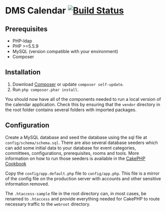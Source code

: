 # DMS Calendar [![Build Status](https://travis-ci.org/Dallas-Makerspace/calendar.svg?branch=master)](https://travis-ci.org/Dallas-Makerspace/calendar)

## Prerequisites

* PHP-ldap
* PHP >=5.5.9
* MySQL (version compatible with your environment)
* Composer

## Installation

1. Download [Composer](http://getcomposer.org/doc/00-intro.md) or update `composer self-update`.
2. Run `php composer.phar install`.

You should now have all of the components needed to run a local version of the calendar application. Check this by ensuring that the `vendor` directory in the root folder contains several folders with imported packages.

## Configuration

Create a MySQL database and seed the database using the sql file at `config/schema/schema.sql`. There are also several database seeders which can add some initial data to your database for event categories, committees, configurations, prerequisites, rooms and tools. More information on how to run those seeders is available in the [CakePHP Cookbook](https://book.cakephp.org/3.0/en/migrations.html#seed-seeding-your-database)

Copy the `config/app.default.php` file to `config/app.php`. This file is a mirror of the config file on the production server with accounts and other sensitive information removed.

The `.htaccess-sample` file in the root directory can, in most cases, be renamed to `.htaccess` and provide everything needed for CakePHP to route necessary traffic to the `webroot` directory.
